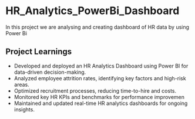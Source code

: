 # HR_Analytics_PowerBi_Dashboard
In this project we are analysing and creating dashboard of HR data by using Power Bi

## Project Learnings
  - Developed and deployed an HR Analytics Dashboard using Power BI for data-driven decision-making.
  - Analyzed employee attrition rates, identifying key factors and high-risk areas.
  - Optimized recruitment processes, reducing time-to-hire and costs.
  - Monitored key HR KPIs and benchmarks for performance improvemen
  - Maintained and updated real-time HR analytics dashboards for ongoing insights.
